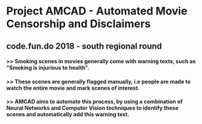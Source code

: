 # Project AMCAD - Automated Movie Censorship and Disclaimers
## code.fun.do 2018 - south regional round

#### >> Smoking scenes in movies generally come with warning texts, such as "Smoking is injurious to health".
#### >> These scenes are generally flagged manually, i.e people are made to watch the entire movie and mark scenes of interest.
#### >> AMCAD aims to automate this process, by using a combination of Neural Networks and Computer Vision techniques to identify these scenes and automatically add this warning text.

<More to come...>

